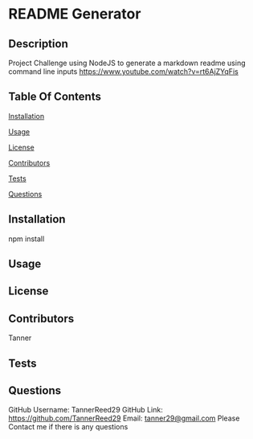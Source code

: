 # README Generator 
 
## Description 
 Project Challenge using NodeJS to generate a markdown readme using command line inputs 
 https://www.youtube.com/watch?v=rt6AjZYqFis
## Table Of Contents
[Installation](#installation)

[Usage](#usage)

[License](#license)

[Contributors](#contributors)

[Tests](#tests)

[Questions](#questions)

 ## Installation 
 npm install
## Usage 
 
## License 
  
 
## Contributors 
 Tanner
## Tests 
 
## Questions 
 GitHub Username: TannerReed29 
 GitHub Link: https://github.com/TannerReed29 
 Email: tanner29@gmail.com 
 Please Contact me if there is any questions
